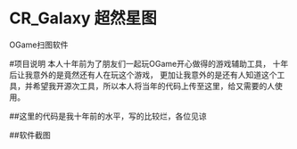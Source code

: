 # CR_Galaxy 超然星图
OGame扫图软件

#项目说明
本人十年前为了朋友们一起玩OGame开心做得的游戏辅助工具，
十年后让我意外的是竟然还有人在玩这个游戏，
更加让我意外的是还有人知道这个工具，并希望我开源次工具，所以本人将当年的代码上传至这里，给又需要的人使用。


##这里的代码是我十年前的水平，写的比较烂，各位见谅

##软件截图

